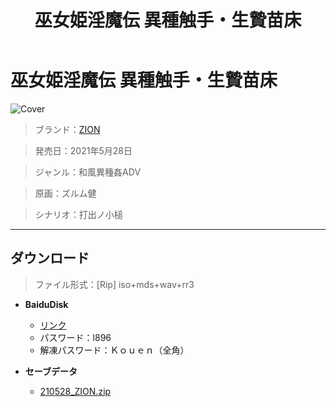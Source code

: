 ﻿---
layout: mypost
title: 巫女姫淫魔伝 異種触手・生贄苗床
categories: [ZION]
---

# 巫女姫淫魔伝 異種触手・生贄苗床

![Cover](210528_ZION.jpg)

> ブランド：<a href="http://zion.product.co.jp/" target="_blank">ZION</a>

> 発売日：2021年5月28日

> ジャンル：和風異種姦ADV

> 原画：ズルム健

> シナリオ：打出ノ小槌

---
## ダウンロード
> ファイル形式：[Rip] iso+mds+wav+rr3

  - **BaiduDisk**

    - [リンク](https://pan.baidu.com/s/1ysmncwHetHZh3-kM3PcZbg)
    - パスワード：l896
    - 解凍パスワード：Ｋｏｕｅｎ（全角）
  - **セーブデータ**

    - [210528_ZION.zip](210528_ZION.zip)
